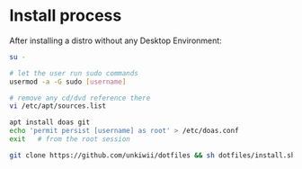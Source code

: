 # Install process

After installing a distro without any Desktop Environment:
```sh
su -

# let the user run sudo commands
usermod -a -G sudo [username]

# remove any cd/dvd reference there
vi /etc/apt/sources.list

apt install doas git
echo 'permit persist [username] as root' > /etc/doas.conf
exit   # from the root session

git clone https://github.com/unkiwii/dotfiles && sh dotfiles/install.sh
```
